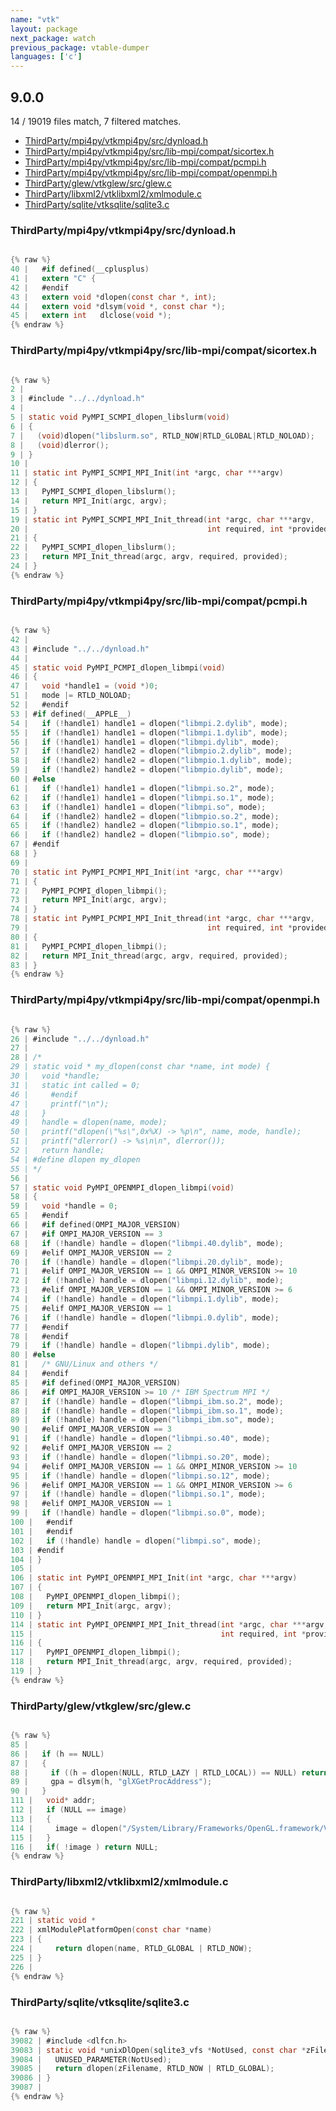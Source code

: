 ```yaml
---
name: "vtk"
layout: package
next_package: watch
previous_package: vtable-dumper
languages: ['c']
---
```

## 9.0.0
14 / 19019 files match, 7 filtered matches.

 - [ThirdParty/mpi4py/vtkmpi4py/src/dynload.h](#thirdpartympi4pyvtkmpi4pysrcdynloadh)
 - [ThirdParty/mpi4py/vtkmpi4py/src/lib-mpi/compat/sicortex.h](#thirdpartympi4pyvtkmpi4pysrclib-mpicompatsicortexh)
 - [ThirdParty/mpi4py/vtkmpi4py/src/lib-mpi/compat/pcmpi.h](#thirdpartympi4pyvtkmpi4pysrclib-mpicompatpcmpih)
 - [ThirdParty/mpi4py/vtkmpi4py/src/lib-mpi/compat/openmpi.h](#thirdpartympi4pyvtkmpi4pysrclib-mpicompatopenmpih)
 - [ThirdParty/glew/vtkglew/src/glew.c](#thirdpartyglewvtkglewsrcglewc)
 - [ThirdParty/libxml2/vtklibxml2/xmlmodule.c](#thirdpartylibxml2vtklibxml2xmlmodulec)
 - [ThirdParty/sqlite/vtksqlite/sqlite3.c](#thirdpartysqlitevtksqlitesqlite3c)

### ThirdParty/mpi4py/vtkmpi4py/src/dynload.h

```c

{% raw %}
40 |   #if defined(__cplusplus)
41 |   extern "C" {
42 |   #endif
43 |   extern void *dlopen(const char *, int);
44 |   extern void *dlsym(void *, const char *);
45 |   extern int   dlclose(void *);
{% endraw %}

```
### ThirdParty/mpi4py/vtkmpi4py/src/lib-mpi/compat/sicortex.h

```c

{% raw %}
2 | 
3 | #include "../../dynload.h"
4 | 
5 | static void PyMPI_SCMPI_dlopen_libslurm(void)
6 | {
7 |   (void)dlopen("libslurm.so", RTLD_NOW|RTLD_GLOBAL|RTLD_NOLOAD);
8 |   (void)dlerror();
9 | }
10 | 
11 | static int PyMPI_SCMPI_MPI_Init(int *argc, char ***argv)
12 | {
13 |   PyMPI_SCMPI_dlopen_libslurm();
14 |   return MPI_Init(argc, argv);
15 | }
19 | static int PyMPI_SCMPI_MPI_Init_thread(int *argc, char ***argv,
20 |                                        int required, int *provided)
21 | {
22 |   PyMPI_SCMPI_dlopen_libslurm();
23 |   return MPI_Init_thread(argc, argv, required, provided);
24 | }
{% endraw %}

```
### ThirdParty/mpi4py/vtkmpi4py/src/lib-mpi/compat/pcmpi.h

```c

{% raw %}
42 | 
43 | #include "../../dynload.h"
44 | 
45 | static void PyMPI_PCMPI_dlopen_libmpi(void)
46 | {
47 |   void *handle1 = (void *)0;
51 |   mode |= RTLD_NOLOAD;
52 |   #endif
53 | #if defined(__APPLE__)
54 |   if (!handle1) handle1 = dlopen("libmpi.2.dylib", mode);
55 |   if (!handle1) handle1 = dlopen("libmpi.1.dylib", mode);
56 |   if (!handle1) handle1 = dlopen("libmpi.dylib", mode);
57 |   if (!handle2) handle2 = dlopen("libmpio.2.dylib", mode);
58 |   if (!handle2) handle2 = dlopen("libmpio.1.dylib", mode);
59 |   if (!handle2) handle2 = dlopen("libmpio.dylib", mode);
60 | #else
61 |   if (!handle1) handle1 = dlopen("libmpi.so.2", mode);
62 |   if (!handle1) handle1 = dlopen("libmpi.so.1", mode);
63 |   if (!handle1) handle1 = dlopen("libmpi.so", mode);
64 |   if (!handle2) handle2 = dlopen("libmpio.so.2", mode);
65 |   if (!handle2) handle2 = dlopen("libmpio.so.1", mode);
66 |   if (!handle2) handle2 = dlopen("libmpio.so", mode);
67 | #endif
68 | }
69 | 
70 | static int PyMPI_PCMPI_MPI_Init(int *argc, char ***argv)
71 | {
72 |   PyMPI_PCMPI_dlopen_libmpi();
73 |   return MPI_Init(argc, argv);
74 | }
78 | static int PyMPI_PCMPI_MPI_Init_thread(int *argc, char ***argv,
79 |                                        int required, int *provided)
80 | {
81 |   PyMPI_PCMPI_dlopen_libmpi();
82 |   return MPI_Init_thread(argc, argv, required, provided);
83 | }
{% endraw %}

```
### ThirdParty/mpi4py/vtkmpi4py/src/lib-mpi/compat/openmpi.h

```c

{% raw %}
26 | #include "../../dynload.h"
27 | 
28 | /*
29 | static void * my_dlopen(const char *name, int mode) {
30 |   void *handle;
31 |   static int called = 0;
46 |     #endif
47 |     printf("\n");
48 |   }
49 |   handle = dlopen(name, mode);
50 |   printf("dlopen(\"%s\",0x%X) -> %p\n", name, mode, handle);
51 |   printf("dlerror() -> %s\n\n", dlerror());
52 |   return handle;
54 | #define dlopen my_dlopen
55 | */
56 | 
57 | static void PyMPI_OPENMPI_dlopen_libmpi(void)
58 | {
59 |   void *handle = 0;
65 |   #endif
66 |   #if defined(OMPI_MAJOR_VERSION)
67 |   #if OMPI_MAJOR_VERSION == 3
68 |   if (!handle) handle = dlopen("libmpi.40.dylib", mode);
69 |   #elif OMPI_MAJOR_VERSION == 2
70 |   if (!handle) handle = dlopen("libmpi.20.dylib", mode);
71 |   #elif OMPI_MAJOR_VERSION == 1 && OMPI_MINOR_VERSION >= 10
72 |   if (!handle) handle = dlopen("libmpi.12.dylib", mode);
73 |   #elif OMPI_MAJOR_VERSION == 1 && OMPI_MINOR_VERSION >= 6
74 |   if (!handle) handle = dlopen("libmpi.1.dylib", mode);
75 |   #elif OMPI_MAJOR_VERSION == 1
76 |   if (!handle) handle = dlopen("libmpi.0.dylib", mode);
77 |   #endif
78 |   #endif
79 |   if (!handle) handle = dlopen("libmpi.dylib", mode);
80 | #else
81 |   /* GNU/Linux and others */
84 |   #endif
85 |   #if defined(OMPI_MAJOR_VERSION)
86 |   #if OMPI_MAJOR_VERSION >= 10 /* IBM Spectrum MPI */
87 |   if (!handle) handle = dlopen("libmpi_ibm.so.2", mode);
88 |   if (!handle) handle = dlopen("libmpi_ibm.so.1", mode);
89 |   if (!handle) handle = dlopen("libmpi_ibm.so", mode);
90 |   #elif OMPI_MAJOR_VERSION == 3
91 |   if (!handle) handle = dlopen("libmpi.so.40", mode);
92 |   #elif OMPI_MAJOR_VERSION == 2
93 |   if (!handle) handle = dlopen("libmpi.so.20", mode);
94 |   #elif OMPI_MAJOR_VERSION == 1 && OMPI_MINOR_VERSION >= 10
95 |   if (!handle) handle = dlopen("libmpi.so.12", mode);
96 |   #elif OMPI_MAJOR_VERSION == 1 && OMPI_MINOR_VERSION >= 6
97 |   if (!handle) handle = dlopen("libmpi.so.1", mode);
98 |   #elif OMPI_MAJOR_VERSION == 1
99 |   if (!handle) handle = dlopen("libmpi.so.0", mode);
100 |   #endif
101 |   #endif
102 |   if (!handle) handle = dlopen("libmpi.so", mode);
103 | #endif
104 | }
105 | 
106 | static int PyMPI_OPENMPI_MPI_Init(int *argc, char ***argv)
107 | {
108 |   PyMPI_OPENMPI_dlopen_libmpi();
109 |   return MPI_Init(argc, argv);
110 | }
114 | static int PyMPI_OPENMPI_MPI_Init_thread(int *argc, char ***argv,
115 |                                          int required, int *provided)
116 | {
117 |   PyMPI_OPENMPI_dlopen_libmpi();
118 |   return MPI_Init_thread(argc, argv, required, provided);
119 | }
{% endraw %}

```
### ThirdParty/glew/vtkglew/src/glew.c

```c

{% raw %}
85 | 
86 |   if (h == NULL)
87 |   {
88 |     if ((h = dlopen(NULL, RTLD_LAZY | RTLD_LOCAL)) == NULL) return NULL;
89 |     gpa = dlsym(h, "glXGetProcAddress");
90 |   }
111 |   void* addr;
112 |   if (NULL == image)
113 |   {
114 |     image = dlopen("/System/Library/Frameworks/OpenGL.framework/Versions/Current/OpenGL", RTLD_LAZY);
115 |   }
116 |   if( !image ) return NULL;
{% endraw %}

```
### ThirdParty/libxml2/vtklibxml2/xmlmodule.c

```c

{% raw %}
221 | static void *
222 | xmlModulePlatformOpen(const char *name)
223 | {
224 |     return dlopen(name, RTLD_GLOBAL | RTLD_NOW);
225 | }
226 | 
{% endraw %}

```
### ThirdParty/sqlite/vtksqlite/sqlite3.c

```c

{% raw %}
39082 | #include <dlfcn.h>
39083 | static void *unixDlOpen(sqlite3_vfs *NotUsed, const char *zFilename){
39084 |   UNUSED_PARAMETER(NotUsed);
39085 |   return dlopen(zFilename, RTLD_NOW | RTLD_GLOBAL);
39086 | }
39087 | 
{% endraw %}

```